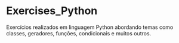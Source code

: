 # Exercises_Python
Exercícios realizados em linguagem Python abordando temas como classes, geradores, funções, condicionais e muitos outros.
